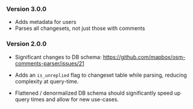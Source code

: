 ### Version 3.0.0

 - Adds metadata for users
 - Parses all changesets, not just those with comments

### Version 2.0.0

 - Significant changes to DB schema: https://github.com/mapbox/osm-comments-parser/issues/21

 - Adds an `is_unreplied` flag to changeset table while parsing, reducing complexity at query-time.

 - Flattened / denormalized DB schema should significantly speed up query times and allow for new use-cases.

